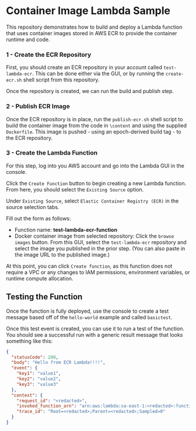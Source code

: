# Container Image Lambda Sample

This repository demonstrates how to build and deploy a Lambda function that uses container images stored in AWS ECR to provide the container runtime and code.

### 1 - Create the ECR Repository

First, you should create an ECR repository in your account called `test-lambda-ecr`. This can be done either via the GUI, or by running the `create-ecr.sh` shell script from this repository.

Once the repository is created, we can run the build and publish step.

### 2 - Publish ECR Image

Once the ECR repository is in place, run the `publish-ecr.sh` shell script to build the container image from the code in `\content` and using the supplied `Dockerfile`. This image is pushed - using an epoch-derived build tag - to the ECR repository.

### 3 - Create the Lambda Function

For this step, log into you AWS account and go into the Lambda GUI in the console.

Click the `Create Function` button to begin creating a new Lambda function.  From here, you should select the `Existing Source` option.

Under `Existing Source`, select `Elastic Container Registry (ECR)` in the source selection tabs. 

Fill out the form as follows:

* Function name: **test-lambda-ecr-function**
* Docker container image from selected repository: Click the `browse images` button. From this GUI, select the `test-lambda-ecr` repository and select the image you published in the prior step.  (You can also paste in the image URL to the published image.)

At this point, you can click `Create function`, as this function does not require a VPC or any changes to IAM permissions, environment variables, or runtime compute allocation.

## Testing the Function

Once the function is fully deployed, use the console to create a test message based off of the `hello-world` example and called `basictest`.

Once this test event is created, you can use it to run a test of the function. You should see a successful run with a generic result message that looks something like this:

```json
{
  "statusCode": 200,
  "body": "Hello from ECR Lambda!!!!",
  "event": {
    "key1": "value1",
    "key2": "value2",
    "key3": "value3"
  },
  "context": {
    "request_id": "<redacted>",
    "invoked_function_arn": "arn:aws:lambda:sa-east-1:<redacted>:function:test-lambda-ecr-function",
    "trace_id": "Root=<redacted>;Parent=<redacted>;Sampled=0"
  }
}
```
